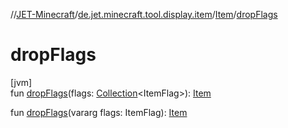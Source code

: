//[JET-Minecraft](../../../index.md)/[de.jet.minecraft.tool.display.item](../index.md)/[Item](index.md)/[dropFlags](drop-flags.md)

# dropFlags

[jvm]\
fun [dropFlags](drop-flags.md)(flags: [Collection](https://kotlinlang.org/api/latest/jvm/stdlib/kotlin.collections/-collection/index.html)&lt;ItemFlag&gt;): [Item](index.md)

fun [dropFlags](drop-flags.md)(vararg flags: ItemFlag): [Item](index.md)
